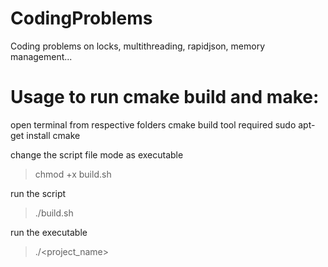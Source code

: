 # CodingProblems
Coding problems on locks, multithreading, rapidjson, memory management...


# Usage to run cmake build and make:
open terminal from respective folders
cmake build tool required 
sudo apt-get install cmake

change the script file mode as executable  
>chmod +x build.sh

run the script  
>./build.sh

run the executable
>./<project_name>

